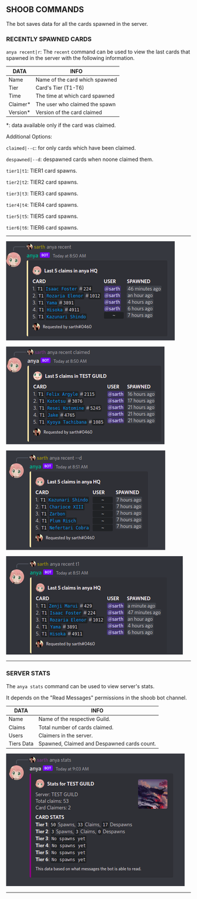 ## SHOOB COMMANDS

The bot saves data for all the cards spawned in the server.

### RECENTLY SPAWNED CARDS

`anya recent|r`: The `recent` command can be used to view the last cards that spawned in the server with the following information.

| DATA | INFO |
|------|------|
|Name| Name of the card which spawned|
|Tier| Card's Tier (T1-T6)|
|Time| The time at which card spawned|
|Claimer*| The user who claimed the spawn|
|Version*| Version of the card claimed|

*: data available only if the card was claimed.

Additional Options:

`claimed|--c`: for only cards which have been claimed.

`despawned|--d`: despawned cards when noone claimed them.

`tier1|t1`: TIER1 card spawns.

`tier2|t2`: TIER2 card spawns.

`tier3|t3`: TIER3 card spawns.

`tier4|t4`: TIER4 card spawns.

`tier5|t5`: TIER5 card spawns.

`tier6|t6`: TIER6 card spawns.

****

![](./assets/recent_command.png)

![](./assets/recent_claimed.png)

![](./assets/recent_despawned.png)

![](./assets/recent_tier.png)

****

### SERVER STATS

The `anya stats` command can be used to view server's stats.

It depends on the "Read Messages" permissions in the shoob bot channel.

|DATA|INFO|
|-----|-----|
|Name|Name of the respective Guild.|
|Claims|Total number of cards claimed.|
|Users|Claimers in the server.|
|Tiers Data|Spawned, Claimed and Despawned cards count.|

![](./assets/stats.png)

*** 
